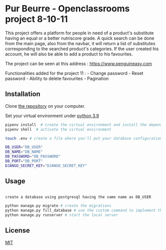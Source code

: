 # Pur Beurre - Openclassrooms project 8-10-11

This project offers a platform for people in need of a product's substitute having an equal or a better nutriscore grade.
A quick search can be done from the main page, also from the navbar, it will return a list of substitutes corresponding to the searched product's categories.
If the user created his account, he will also be able to add a product to his favourites.

The project can be seen at this address : https://www.penguineasy.com

Functionalities added for the project 11 :
    - Change password
    - Reset password
    - Ability to delete favourites
    - Pagination

## Installation

Clone [the repository](https://github.com/Romderful/p8_purbeurre) on your computer.


Set your virtual environment under [python 3.9](https://www.python.org/downloads/release/python-396/)


```bash
pipenv install  # create the virtual environment and install the dependencies
pipenv shell  # activate the virtual environment

touch .env # create a file where you'll put your database configuration and the django secret key

DB_USER="DB_USER"
DB_NAME="DB_NAME"
DB_PASSWORD="DB_PASSWORD"
DB_PORT="DB_PORT"
DJANGO_SECRET_KEY="DJANGO_SECRET_KEY"
```

## Usage

```bash

create a database using postgresql having the same name as DB_USER

python manage.py migrate # create the migrations
python manage.py fill_database # use the custom command to implement the dabatase
python manage.py runserver # start the local server
```

## License

[MIT](https://choosealicense.com/licenses/mit/)
